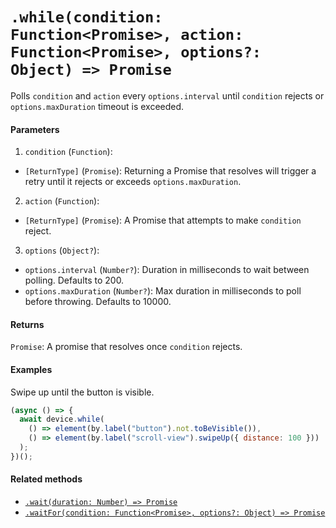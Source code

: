 # `.while(condition: Function<Promise>, action: Function<Promise>, options?: Object) => Promise`

Polls `condition` and `action` every `options.interval` until `condition` rejects or `options.maxDuration` timeout is exceeded.

#### Parameters

1. `condition` (`Function`):
  - `[ReturnType]` (`Promise`): Returning a Promise that resolves will trigger a retry until it rejects or exceeds `options.maxDuration`.
2. `action` (`Function`):
  - `[ReturnType]` (`Promise`): A Promise that attempts to make `condition` reject.
3. `options` (`Object?`):
  - `options.interval` (`Number?`): Duration in milliseconds to wait between polling. Defaults to 200.
  - `options.maxDuration` (`Number?`): Max duration in milliseconds to poll before throwing. Defaults to 10000.

#### Returns

`Promise`: A promise that resolves once `condition` rejects.

#### Examples

Swipe up until the button is visible.

```javascript
(async () => {
  await device.while(
    () => element(by.label("button").not.toBeVisible()),
    () => element(by.label("scroll-view").swipeUp({ distance: 100 }))
  );
})();
```

#### Related methods

- [`.wait(duration: Number) => Promise`](./wait.md)
- [`.waitFor(condition: Function<Promise>, options?: Object) => Promise`](./waitFor.md)